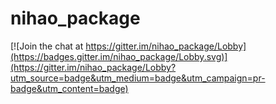 # nihao_package

[![Join the chat at https://gitter.im/nihao_package/Lobby](https://badges.gitter.im/nihao_package/Lobby.svg)](https://gitter.im/nihao_package/Lobby?utm_source=badge&utm_medium=badge&utm_campaign=pr-badge&utm_content=badge)
